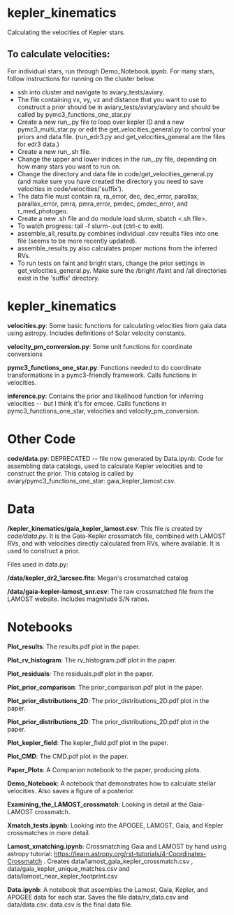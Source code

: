 # kepler_kinematics
Calculating the velocities of Kepler stars.

To calculate velocities:
----------------------

For individual stars, run through Demo_Notebook.ipynb.
For many stars, follow instructions for running on the cluster below.

* ssh into cluster and navigate to aviary_tests/aviary.
* The file containing vx, vy, vz and distance that you want to use to construct a prior should be in aviary_tests/aviary/aviary and should be called by pymc3_functions_one_star.py
* Create a new run_.py file to loop over kepler ID and a new pymc3_multi_star.py or edit the
    get_velocities_general.py to control your priors and data file.
    (run_edr3.py and get_velocities_general are the files for edr3 data.)
* Create a new run_.sh file.
* Change the upper and lower indices in the run_.py file, depending on how many
    stars you want to run on.
* Change the directory and data file in code/get_velocities_general.py
    (and make sure you have created the directory you need to save velocities in code/velocities/'suffix').
* The data file must contain ra, ra_error, dec, dec_error, parallax,
    parallax_error, pmra, pmra_error, pmdec, pmdec_error, and r_med_photogeo.
* Create a new .sh file and do module load slurm, sbatch <.sh file>.
* To watch progress: tail -f slurm-.out (ctrl-c to exit).
* assemble_all_results.py combines individual .csv results files into one file (seems to be more recently updated).
* assemble_results.py also calculates proper motions from the inferred RVs.
* To run tests on faint and bright stars, change the prior settings in get_velocities_general.py.
    Make sure the /bright /faint and /all directories exist in the 'suffix' directory. 


kepler_kinematics
======

**velocities.py**:
Some basic functions for calculating velocities from gaia data
using astropy. Includes definitions of Solar velocity constants.

**velocity_pm_conversion.py**:
Some unit functions for coordinate conversions

**pymc3_functions_one_star.py**:
Functions needed to do coordinate transformations
in a pymc3-friendly framework.
Calls functions in velocities.

**inference.py**: Contains the prior and likelihood function for inferring
velocities -- but I think it's for emcee.
Calls functions in pymc3_functions_one_star, velocities and
velocity_pm_conversion.

Other Code
====

**code/data.py**: DEPRECATED -- file now generated by Data.ipynb. 
Code for assembling data catalogs, used to calculate Kepler
velocities and to construct the prior.
This catalog is called by aviary/pymc3_functions_one_star:
gaia_kepler_lamost.csv.

Data
====

**/kepler_kinematics/gaia_kepler_lamost.csv**: This file is created by *code/data.py*.
It is the Gaia-Kepler crossmatch file, combined with LAMOST RVs, and with
velocities directly calculated from RVs, where available.
It is used to construct a prior.

Files used in data.py:

**/data/kepler_dr2_1arcsec.fits**: Megan's crossmatched catalog

**/data/gaia-kepler-lamost_snr.csv**: The raw crossmatched file from the LAMOST website. Includes magnitude S/N ratios.

Notebooks
=========

**Plot_results**: The results.pdf plot in the paper.

**Plot_rv_histogram**: The rv_histogram.pdf plot in the paper.

**Plot_residuals**: The residuals.pdf plot in the paper.

**Plot_prior_comparison**: The prior_comparison.pdf plot in the paper.

**Plot_prior_distributions_2D**: The prior_distributions_2D.pdf plot in the paper.

**Plot_prior_distributions_2D**: The prior_distributions_2D.pdf plot in the paper.

**Plot_kepler_field**: The kepler_field.pdf plot in the paper.

**Plot_CMD**: The CMD.pdf plot in the paper.

**Paper_Plots**: A Companion notebook to the paper, producing plots.

**Demo_Notebook**: A notebook that demonstrates how to calculate stellar velocities. Also saves a figure of a posterior.

**Examining_the_LAMOST_crossmatch**: Looking in detail at the Gaia-LAMOST crossmatch.

**Xmatch_tests.ipynb**: Looking into the APOGEE, LAMOST, Gaia, and Kepler
crossmatches in more detail.

**Lamost_xmatching.ipynb**: Crossmatching Gaia and LAMOST by hand using astropy tutorial: https://learn.astropy.org/rst-tutorials/4-Coordinates-Crossmatch . Creates data/lamost_gaia_kepler_crossmatch.csv , data/gaia_kepler_unique_matches.csv and data/lamost_near_kepler_footprint.csv

**Data.ipynb**: A notebook that assembles the Lamost, Gaia, Kepler, and APOGEE data for each star. Saves the file data/rv_data.csv and data/data.csv. data.csv is the final data file. 